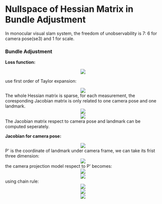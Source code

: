 # Nullspace of Hessian Matrix in Bundle Adjustment

In monocular visual slam system, the freedom of unobservability is 7: 6 for camera pose(se3) and 1 for scale.

### Bundle Adjustment
**Loss function:**
<div align=center><img src=https://latex.codecogs.com/gif.latex?%5Cfrac%7B1%7D%7B2%7D%20%5Csum_%7Bi%3D1%7D%5Em%20%5Csum_%7Bj%3D1%7D%5En%7C%7C%5Cbold%7Be%7D_%7Bi%2Cj%7D%7C%7C%5E2%20%3D%20%5Cfrac%7B1%7D%7B2%7D%5Csum_%7Bi%3D1%7D%5Em%20%5Csum_%7Bj%3D1%7D%5En%7C%7C%5Cbold%7Bu%7D_j%20-%20%5Cfrac%7B1%7D%7Bs_j%7D%5Cbold%7BK%7D%5Cbold%7BT_i%7D%5Cbold%7BP_j%7D%20%7C%7C%5E2></div>

use first order of Taylor expansion:
<div align=center><img src=https://github.com/lbw0502/Visual_Inertial_SLAM_Course/blob/master/exercise4_Hessian_Nullspace/doc/BA.png></div>
The whole Hessian matrix is sparse, for each measurement, the coresponding Jacobian matrix is only related to one camera pose and one landmark.
<div align=center><img src=https://github.com/lbw0502/Visual_Inertial_SLAM_Course/blob/master/exercise4_Hessian_Nullspace/doc/BA1.png></div>
<div align=center><img src=https://github.com/lbw0502/Visual_Inertial_SLAM_Course/blob/master/exercise4_Hessian_Nullspace/doc/BA2.png></div>
The Jacobian matrix respect to camera pose and landmark can be computed seperately.

**Jacobian for camera pose:**
<div align=center><img src=https://github.com/lbw0502/Visual_Inertial_SLAM_Course/blob/master/exercise4_Hessian_Nullspace/doc/Jacobian_camera.png></div>
P' is the coordinate of landmark under camera frame, we can take its frist three dimension:
<div align=center><img src=https://github.com/lbw0502/Visual_Inertial_SLAM_Course/blob/master/exercise4_Hessian_Nullspace/doc/Pnp1.png></div>
the camera projection model respect to P' becomes:
<div align=center><img src=https://github.com/lbw0502/Visual_Inertial_SLAM_Course/blob/master/exercise4_Hessian_Nullspace/doc/PnP2.png></div>
<div align=center><img src=https://github.com/lbw0502/Visual_Inertial_SLAM_Course/blob/master/exercise4_Hessian_Nullspace/doc/PnP3.png></div>
using chain rule:
<div align=center><img src=https://github.com/lbw0502/Visual_Inertial_SLAM_Course/blob/master/exercise4_Hessian_Nullspace/doc/PnP4.png></div>
<div align=center><img src=https://github.com/lbw0502/Visual_Inertial_SLAM_Course/blob/master/exercise4_Hessian_Nullspace/doc/PnP5.png></div>
<div align=center><img src=https://github.com/lbw0502/Visual_Inertial_SLAM_Course/blob/master/exercise4_Hessian_Nullspace/doc/PnP6.png></div>

